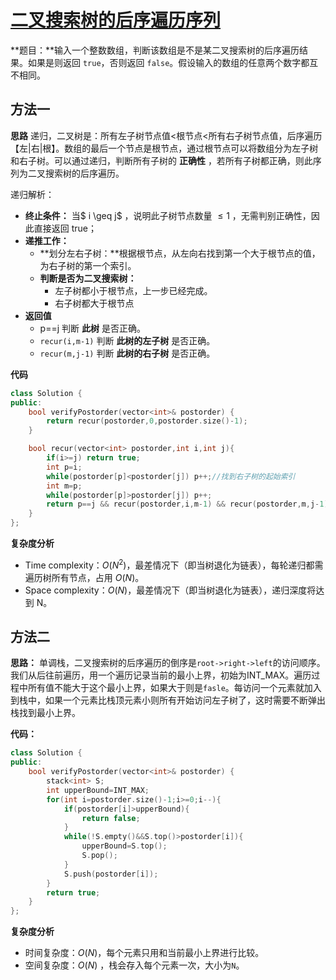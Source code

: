 # [二叉搜索树的后序遍历序列](https://leetcode-cn.com/problems/er-cha-sou-suo-shu-de-hou-xu-bian-li-xu-lie-lcof/)

**题目：**输入一个整数数组，判断该数组是不是某二叉搜索树的后序遍历结果。如果是则返回 `true`，否则返回 `false`。假设输入的数组的任意两个数字都互不相同。



## 方法一

**思路** 递归，二叉树是：所有左子树节点值<根节点<所有右子树节点值，后序遍历【左|右|根】。数组的最后一个节点是根节点，通过根节点可以将数组分为左子树和右子树。可以通过递归，判断所有子树的 **正确性** ，若所有子树都正确，则此序列为二叉搜索树的后序遍历。

递归解析：

* **终止条件：** 当$ i \geq j$ ，说明此子树节点数量 $\leq 1$ ，无需判别正确性，因此直接返回 true；
* **递推工作：**
  * **划分左右子树：**根据根节点，从左向右找到第一个大于根节点的值，为右子树的第一个索引。
  * **判断是否为二叉搜索树：**
    * 左子树都小于根节点，上一步已经完成。
    * 右子树都大于根节点
* **返回值**
  * p==j 判断 **此树** 是否正确。
  * `recur(i,m-1)` 判断 **此树的左子树** 是否正确。
  * `recur(m,j-1)`  判断 **此树的右子树** 是否正确。

**代码**

```C++
class Solution {
public:
    bool verifyPostorder(vector<int>& postorder) {
        return recur(postorder,0,postorder.size()-1);
    }

    bool recur(vector<int> postorder,int i,int j){
        if(i>=j) return true;
        int p=i;
        while(postorder[p]<postorder[j]) p++;//找到右子树的起始索引
        int m=p;
        while(postorder[p]>postorder[j]) p++;
        return p==j && recur(postorder,i,m-1) && recur(postorder,m,j-1);
    }
};
```

**复杂度分析**

* Time complexity：$O(N^2)$，最差情况下（即当树退化为链表），每轮递归都需遍历树所有节点，占用 $O(N)$。
* Space complexity：$O(N)$，最差情况下（即当树退化为链表），递归深度将达到 N。



## 方法二

**思路：** 单调栈，二叉搜索树的后序遍历的倒序是`root->right->left`的访问顺序。我们从后往前遍历，用一个遍历记录当前的最小上界，初始为INT_MAX。遍历过程中所有值不能大于这个最小上界，如果大于则是`fasle`。每访问一个元素就加入到栈中，如果一个元素比栈顶元素小则所有开始访问左子树了，这时需要不断弹出栈找到最小上界。

**代码：**

```C++
class Solution {
public:
    bool verifyPostorder(vector<int>& postorder) {
        stack<int> S;
        int upperBound=INT_MAX;
        for(int i=postorder.size()-1;i>=0;i--){
            if(postorder[i]>upperBound){
                return false;
            }
            while(!S.empty()&&S.top()>postorder[i]){
                upperBound=S.top();
                S.pop();
            }
            S.push(postorder[i]);
        }
        return true;
    }
};
```

**复杂度分析**

* 时间复杂度：$O(N)$，每个元素只用和当前最小上界进行比较。
* 空间复杂度：$O(N)$ ，栈会存入每个元素一次，大小为`N`。